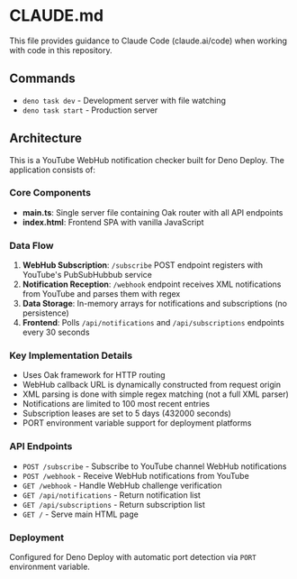 # CLAUDE.md

This file provides guidance to Claude Code (claude.ai/code) when working with code in this repository.

## Commands

- `deno task dev` - Development server with file watching
- `deno task start` - Production server

## Architecture

This is a YouTube WebHub notification checker built for Deno Deploy. The application consists of:

### Core Components

- **main.ts**: Single server file containing Oak router with all API endpoints
- **index.html**: Frontend SPA with vanilla JavaScript

### Data Flow

1. **WebHub Subscription**: `/subscribe` POST endpoint registers with YouTube's PubSubHubbub service
2. **Notification Reception**: `/webhook` endpoint receives XML notifications from YouTube and parses them with regex
3. **Data Storage**: In-memory arrays for notifications and subscriptions (no persistence)
4. **Frontend**: Polls `/api/notifications` and `/api/subscriptions` endpoints every 30 seconds

### Key Implementation Details

- Uses Oak framework for HTTP routing
- WebHub callback URL is dynamically constructed from request origin
- XML parsing is done with simple regex matching (not a full XML parser)
- Notifications are limited to 100 most recent entries
- Subscription leases are set to 5 days (432000 seconds)
- PORT environment variable support for deployment platforms

### API Endpoints

- `POST /subscribe` - Subscribe to YouTube channel WebHub notifications
- `POST /webhook` - Receive WebHub notifications from YouTube
- `GET /webhook` - Handle WebHub challenge verification
- `GET /api/notifications` - Return notification list
- `GET /api/subscriptions` - Return subscription list
- `GET /` - Serve main HTML page

### Deployment

Configured for Deno Deploy with automatic port detection via `PORT` environment variable.